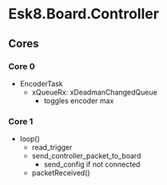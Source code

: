 # Esk8.Board.Controller

## Cores
### Core 0
- EncoderTask
  - xQueueRx: xDeadmanChangedQueue
    - toggles encoder max
### Core 1
- loop()
  - read_trigger
  - send_controller_packet_to_board
    - send_config if not connected
  - packetReceived()
